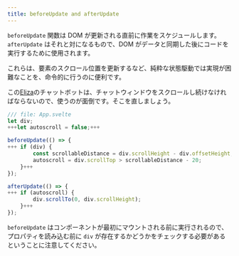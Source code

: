 ```yaml
---
title: beforeUpdate and afterUpdate
---
```


`beforeUpdate` 関数は DOM が更新される直前に作業をスケジュールします。`afterUpdate` はそれと対になるもので、DOM がデータと同期した後にコードを実行するために使用されます。

これらは、要素のスクロール位置を更新するなど、純粋な状態駆動では実現が困難なことを、命令的に行うのに便利です。

この[Eliza](https://en.wikipedia.org/wiki/ELIZA)のチャットボットは、チャットウィンドウをスクロールし続けなければならないので、使うのが面倒です。そこを直しましょう。

```js
/// file: App.svelte
let div;
+++let autoscroll = false;+++

beforeUpdate(() => {
+++	if (div) {
		const scrollableDistance = div.scrollHeight - div.offsetHeight;
		autoscroll = div.scrollTop > scrollableDistance - 20;
	}+++
});

afterUpdate(() => {
+++	if (autoscroll) {
		div.scrollTo(0, div.scrollHeight);
	}+++
});
```

`beforeUpdate` はコンポーネントが最初にマウントされる前に実行されるので、プロパティを読み込む前に `div` が存在するかどうかをチェックする必要があるということに注意してください。

